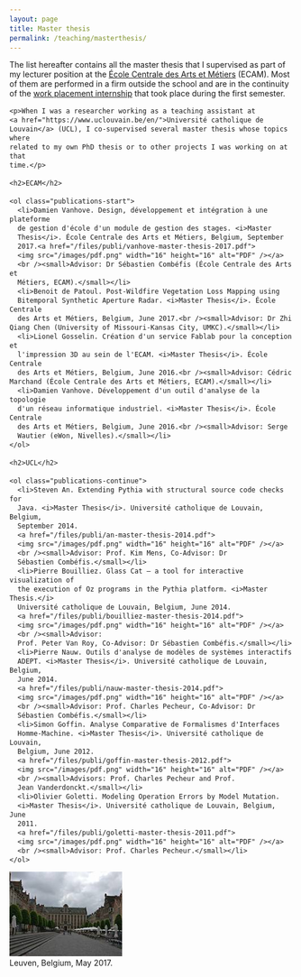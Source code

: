 ```yaml
---
layout: page
title: Master thesis
permalink: /teaching/masterthesis/
---
```


<div class="page-col-wrapper">
  <div class="page-col page-col-1">
    <p>The list hereafter contains all the master thesis that I supervised
    as part of my lecturer position at the
    <a href="http://www.vinci.be/fr-be/ecam">École Centrale des Arts et
    Métiers</a> (ECAM). Most of them are performed in a firm outside the school
    and are in the continuity of the
    <a href="/teaching/internships/supervision/">work placement 
    internship</a> that took place during the first semester.</p>
    
    <p>When I was a researcher working as a teaching assistant at
    <a href="https://www.uclouvain.be/en/">Université catholique de
    Louvain</a> (UCL), I co-supervised several master thesis whose topics where
    related to my own PhD thesis or to other projects I was working on at that
    time.</p>

    <h2>ECAM</h2>

    <ol class="publications-start">
      <li>Damien Vanhove. Design, développement et intégration à une plateforme
      de gestion d'école d'un module de gestion des stages. <i>Master
      Thesis</i>. École Centrale des Arts et Métiers, Belgium, September
      2017.<a href="/files/publi/vanhove-master-thesis-2017.pdf">
      <img src="/images/pdf.png" width="16" height="16" alt="PDF" /></a>
      <br /><small>Advisor: Dr Sébastien Combéfis (École Centrale des Arts et
      Métiers, ECAM).</small></li>
      <li>Benoit de Patoul. Post-Wildfire Vegetation Loss Mapping using
      Bitemporal Synthetic Aperture Radar. <i>Master Thesis</i>. École Centrale
      des Arts et Métiers, Belgium, June 2017.<br /><small>Advisor: Dr Zhi Qiang Chen (University of Missouri-Kansas City, UMKC).</small></li>
      <li>Lionel Gosselin. Création d'un service Fablab pour la conception et
      l'impression 3D au sein de l'ECAM. <i>Master Thesis</i>. École Centrale
      des Arts et Métiers, Belgium, June 2016.<br /><small>Advisor: Cédric Marchand (École Centrale des Arts et Métiers, ECAM).</small></li>
      <li>Damien Vanhove. Développement d'un outil d'analyse de la topologie
      d'un réseau informatique industriel. <i>Master Thesis</i>. École Centrale
      des Arts et Métiers, Belgium, June 2016.<br /><small>Advisor: Serge
      Wautier (eWon, Nivelles).</small></li>
    </ol>

    <h2>UCL</h2>

    <ol class="publications-continue">
      <li>Steven An. Extending Pythia with structural source code checks for
      Java. <i>Master Thesis</i>. Université catholique de Louvain, Belgium,
      September 2014.
      <a href="/files/publi/an-master-thesis-2014.pdf">
      <img src="/images/pdf.png" width="16" height="16" alt="PDF" /></a>
      <br /><small>Advisor: Prof. Kim Mens, Co-Advisor: Dr
      Sébastien Combéfis.</small></li>
      <li>Pierre Bouilliez. Glass Cat — a tool for interactive visualization of
      the execution of Oz programs in the Pythia platform. <i>Master Thesis.</i>
      Université catholique de Louvain, Belgium, June 2014.
      <a href="/files/publi/bouilliez-master-thesis-2014.pdf">
      <img src="/images/pdf.png" width="16" height="16" alt="PDF" /></a>
      <br /><small>Advisor:
      Prof. Peter Van Roy, Co-Advisor: Dr Sébastien Combéfis.</small></li>
      <li>Pierre Nauw. Outils d'analyse de modèles de systèmes interactifs
      ADEPT. <i>Master Thesis</i>. Université catholique de Louvain, Belgium,
      June 2014.
      <a href="/files/publi/nauw-master-thesis-2014.pdf">
      <img src="/images/pdf.png" width="16" height="16" alt="PDF" /></a>
      <br /><small>Advisor: Prof. Charles Pecheur, Co-Advisor: Dr
      Sébastien Combéfis.</small></li>
      <li>Simon Goffin. Analyse Comparative de Formalismes d'Interfaces
      Homme-Machine. <i>Master Thesis</i>. Université catholique de Louvain,
      Belgium, June 2012.
      <a href="/files/publi/goffin-master-thesis-2012.pdf">
      <img src="/images/pdf.png" width="16" height="16" alt="PDF" /></a>
      <br /><small>Advisors: Prof. Charles Pecheur and Prof.
      Jean Vanderdonckt.</small></li>
      <li>Olivier Goletti. Modeling Operation Errors by Model Mutation.
      <i>Master Thesis</i>. Université catholique de Louvain, Belgium, June
      2011.
      <a href="/files/publi/goletti-master-thesis-2011.pdf">
      <img src="/images/pdf.png" width="16" height="16" alt="PDF" /></a>
      <br /><small>Advisor: Prof. Charles Pecheur.</small></li>
    </ol>
  </div>
  <div class="page-col page-col-2">
    <p><img src="/images/leuven.jpg" alt="Leuven, Belgium, May 2017."
    width="200" height="150" /><br />Leuven, Belgium, May 2017.</p>
  </div>
</div>
